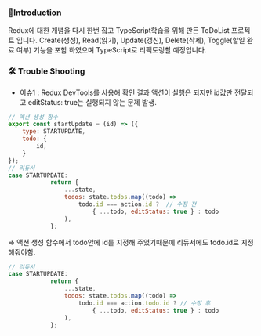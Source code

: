 ### 📢Introduction
Redux에 대한 개념을 다시 한번 잡고 TypeScript학습을 위해 만든 ToDoList 프로젝트 입니다.
Create(생성), Read(읽기), Update(갱신), Delete(삭제), Toggle(할일 완료 여부) 기능을 포함 하였으며 TypeScript로 리팩토링할 예정입니다.

### 🛠 Trouble Shooting
- 이슈1 : Redux DevTools를 사용해 확인 결과 액션이 실행은 되지만 id값만 전달되고 editStatus: true는 실행되지 않는 문제 발생.

```javascript
// 액션 생성 함수
export const startUpdate = (id) => ({
    type: STARTUPDATE,
    todo: {
        id,
    }
});
// 리듀서
case STARTUPDATE:
            return {
                ...state,
                todos: state.todos.map((todo) =>
                    todo.id === action.id ?  // 수정 전
                        { ...todo, editStatus: true } : todo
                ),
            };
```

⇒ 액션 생성 함수에서 todo안에 id를 지정해 주었기때문에 리듀서에도 todo.id로 지정해줘야함.

```jsx
// 리듀서
case STARTUPDATE:
            return {
                ...state,
                todos: state.todos.map((todo) =>
                    todo.id === action.todo.id ? // 수정 후
                        { ...todo, editStatus: true } : todo
                ),
            };
```

